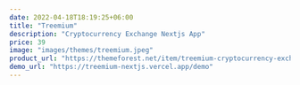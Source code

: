 ```yaml
---
date: 2022-04-18T18:19:25+06:00
title: "Treemium"
description: "Cryptocurrency Exchange Nextjs App"
price: 39
image: "images/themes/treemium.jpeg"
product_url: "https://themeforest.net/item/treemium-cryptocurrency-exchange-nextjs-app/37026279"
demo_url: "https://treemium-nextjs.vercel.app/demo"
---
```


